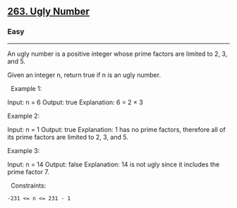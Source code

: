 <h2><a href="https://leetcode.com/problems/ugly-number/">263. Ugly Number</a></h2><h3>Easy</h3><hr>An ugly number is a positive integer whose prime factors are limited to 2, 3, and 5.

Given an integer n, return true if n is an ugly number.

 
Example 1:

Input: n = 6
Output: true
Explanation: 6 = 2 × 3


Example 2:

Input: n = 1
Output: true
Explanation: 1 has no prime factors, therefore all of its prime factors are limited to 2, 3, and 5.


Example 3:

Input: n = 14
Output: false
Explanation: 14 is not ugly since it includes the prime factor 7.


 
Constraints:


	-231 <= n <= 231 - 1

